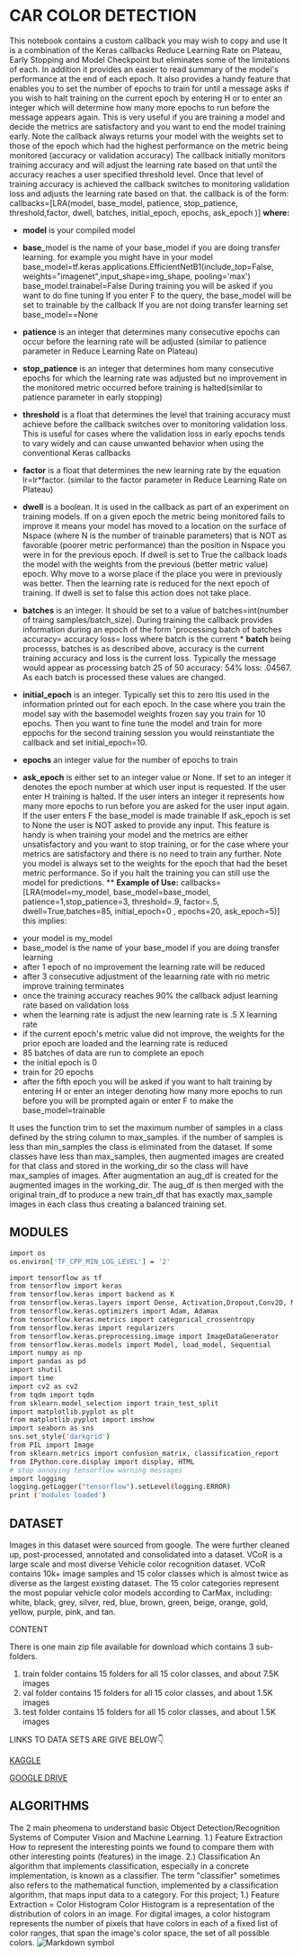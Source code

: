 # CAR COLOR DETECTION
This notebook contains a custom callback you may wish to copy and use
It is a combination of the Keras callbacks Reduce Learning Rate on Plateau,
Early Stopping and Model Checkpoint but eliminates some of the limitations
of each. In addition it provides an easier to read summary of the model's
performance at the end of each epoch. It also provides a handy feature
that enables you to set the number of epochs to train for until a message
asks if you wish to halt training on the current epoch by entering H or
to enter an integer which will determine how many more epochs to run
before the message appears again. This is very useful if you are training
a model and decide the metrics are satisfactory and you want to end
the model training early. Note the callback always returns your model
with the weights set to those of the epoch which had the highest performance
on the metric being monitored (accuracy or validation accuracy)
The callback initially monitors training accuracy and will adjust the learning
rate based on that until the accuracy reaches a user specified threshold
level. Once that level of training accuracy is achieved the callback switches
to monitoring validation loss and adjusts the learning rate based on that.
the callback is of the form:
callbacks=[LRA(model, base_model, patience, stop_patience, threshold,factor, dwell, batches, initial_epoch, epochs, ask_epoch )]
**where:**
  
* **model** is your compiled model
* **base**_model is the name of your base_model if you are doing transfer learning.
for example you might have in your model
base_model=tf.keras.applications.EfficientNetB1(include_top=False, weights="imagenet",input_shape=img_shape, pooling='max') base_model.trainabel=False During training you will be asked if you want to do fine tuning
If you enter F to the query, the base_model will be set to trainable by the callback If you are not doing transfer learning set base_model==None
* **patience** is an integer that determines many consecutive epochs can occur before the learning rate will be adjusted (similar to patience parameter in Reduce Learning Rate on Plateau)

* **stop_patience** is an integer that determines hom many consecutive epochs for which the learning rate was adjusted but no improvement in the monitored metric occurred before training is halted(similar to patience parameter in early stopping)

* **threshold** is a float that determines the level that training accuracy must achieve before the callback switches over to monitoring validation loss. This is useful for cases where the validation loss in early epochs tends to vary widely and can cause unwanted behavior when using the conventional Keras callbacks

* **factor** is a float that determines the new learning rate by the equation lr=lr*factor. (similar to the factor parameter in Reduce Learning Rate on Plateau)
* **dwell** is a boolean. It is used in the callback as part of an experiment on training models. If on a given epoch the metric being monitored fails to improve it means your model has moved to a location on the surface of Nspace (where N is the number of trainable parameters) that is NOT as favorable (poorer metric performance) than the position in Nspace you were in for the previous epoch. If dwell is set to True the callback loads the model with the weights from the previous (better metric value) epoch. Why move to a worse place if the place you were in previously was better. Then the learning rate is reduced for the next epoch of training. If dwell is set to false this action does not take place.
* **batches** is an integer. It should be set to a value of batches=int(number of traing samples/batch_size). During training the callback provides information during an epoch of the form 'processing batch of batches accuracy= accuracy loss= loss where batch is the current * **batch** being processs, batches is as described above, accuracy is the current training accuracy and loss is the current loss. Typically the message would appear as processing batch 25 of 50 accuracy: 54% loss: .04567. As each batch is processed these values are changed.
* **initial_epoch** is an integer. Typically set this to zero Itis used in the information printed out for each epoch. In the case where you train the model say with the basemodel weights frozen say you train for 10 epochs. Then you want to fine tune the model and train for more eppochs for the second training session you would reinstantiate the callback and set initial_epoch=10.
* **epochs** an integer value for the number of epochs to train
* **ask_epoch** is either set to an integer value or None. If set to an integer it denotes the epoch number at which user input is requested. If the user enter H training is halted. If the user inters an integer it represents how many more epochs to run before you are asked for the user input again. If the user enters F the base_model is made trainable If ask_epoch is set to None the user is NOT asked to provide any input. This feature is handy is when training your model and the metrics are either unsatisfactory and you want to stop training, or for the case where your metrics are satisfactory and there is no need to train any further. Note you model is always set to the weights for the epoch that had the beset metric performance. So if you halt the training you can still use the model for predictions.
** **Example of Use:**
callbacks=[LRA(model=my_model, base_model=base_model, patience=1,stop_patience=3,
threshold=.9, factor=.5, dwell=True,batches=85, initial_epoch=0 , epochs=20, ask_epoch=5)] this implies:

- your model is my_model
- base_model is the name of your base_model if you are doing transfer learning
- after 1 epoch of no improvement the learning rate will be reduced
- after 3 consecutive adjustment of the leaarning rate with no metric improve training terminates
- once the training accuracy reaches 90% the callback adjust learning rate based on validation loss
- when the learning rate is adjust the new learning rate is .5 X learning rate
- if the current epoch's metric value did not improve, the weights for the prior epoch are loaded and the learning rate is reduced
- 85 batches of data are run to complete an epoch
- the initial epoch is 0
- train for 20 epochs
- after the fifth epoch you will be asked if you want to halt training by entering H or enter an integer denoting how many more epochs to run before you will be prompted again or enter F to make the base_model=trainable


It uses the function trim to set the maximum number of samples in a class defined by the string column to max_samples. if the number of samples is less than min_samples the class is eliminated from the dataset. If some classes have less than max_samples, then augmented images are created for that class and stored in the working_dir so the class will have max_samples of images. After augmentation an aug_df is created for the augmented images in the working_dir. The aug_df is then merged with the original train_df to produce a new train_df that has exactly max_sample images in each class thus creating a balanced training set.

## MODULES

```sh
import os
os.environ['TF_CPP_MIN_LOG_LEVEL'] = '2'

import tensorflow as tf
from tensorflow import keras
from tensorflow.keras import backend as K
from tensorflow.keras.layers import Dense, Activation,Dropout,Conv2D, MaxPooling2D,BatchNormalization, Flatten
from tensorflow.keras.optimizers import Adam, Adamax
from tensorflow.keras.metrics import categorical_crossentropy
from tensorflow.keras import regularizers
from tensorflow.keras.preprocessing.image import ImageDataGenerator
from tensorflow.keras.models import Model, load_model, Sequential
import numpy as np
import pandas as pd
import shutil
import time
import cv2 as cv2
from tqdm import tqdm
from sklearn.model_selection import train_test_split
import matplotlib.pyplot as plt
from matplotlib.pyplot import imshow
import seaborn as sns
sns.set_style('darkgrid')
from PIL import Image
from sklearn.metrics import confusion_matrix, classification_report
from IPython.core.display import display, HTML
# stop annoying tensorflow warning messages
import logging
logging.getLogger("tensorflow").setLevel(logging.ERROR)
print ('modules loaded')
```
## DATASET

Images in this dataset were sourced from google. The were further cleaned up, post-processed, annotated and consolidated into a dataset. VCoR is a large scale and most diverse Vehicle color recognition dataset. VCoR contains 10k+ image samples and 15 color classes which is almost twice as diverse as the largest existing dataset. The 15 color categories represent the most popular vehicle color models according to CarMax, including: white, black, grey, silver, red, blue, brown, green, beige, orange, gold, yellow, purple, pink, and tan.

CONTENT

There is one main zip file available for download which contains 3 sub-folders.
1) train folder contains 15 folders for all 15 color classes, and about 7.5K images
2) val folder contains 15 folders for all 15 color classes, and about 1.5K images
3) test folder contains 15 folders for all 15 color classes, and about 1.5K images

LINKS TO DATA SETS ARE GIVE BELOW👇

[KAGGLE]([/guides/content/editing-an-existing-page](https://www.kaggle.com/datasets/landrykezebou/vcor-vehicle-color-recognition-dataset)https://www.kaggle.com/datasets/landrykezebou/vcor-vehicle-color-recognition-dataset)

[GOOGLE DRIVE]([/guides/content/editing-an-existing-page](https://drive.google.com/file/d/1wpW7hD2ryxaeCuPYZCtUhzAs34QwM4o7/view?usp=sharing))


## ALGORITHMS
The 2 main pheomena to understand basic Object Detection/Recognition Systems of Computer Vision and Machine Learning.
1.) Feature Extraction
How to represent the interesting points we found to compare them with other interesting points (features) in the image.
2.) Classification
An algorithm that implements classification, especially in a concrete implementation, is known as a classifier. The term "classifier" sometimes also refers to the mathematical function, implemented by a classification algorithm, that maps input data to a category.
For this project;
1.) Feature Extraction = Color Histogram
Color Histogram is a representation of the distribution of colors in an image. For digital images, a color histogram represents the number of pixels that have colors in each of a fixed list of color ranges, that span the image's color space, the set of all possible colors.
![Markdown symbol]([https://upload.wikimedia.org/wikipedia/commons/4/48/Markdown-mark.svg](https://user-images.githubusercontent.com/22610163/34918867-44f5feaa-f96b-11e7-9994-1747846266c9.png)https://user-images.githubusercontent.com/22610163/34918867-44f5feaa-f96b-11e7-9994-1747846266c9.png)  
